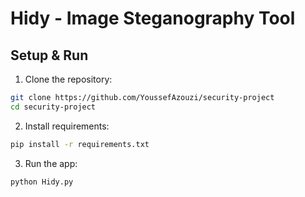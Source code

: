 # Hidy - Image Steganography Tool

## Setup & Run

1. Clone the repository:
```bash
git clone https://github.com/YoussefAzouzi/security-project
cd security-project
```

2. Install requirements:
```bash
pip install -r requirements.txt
```

3. Run the app:
```bash
python Hidy.py
```
